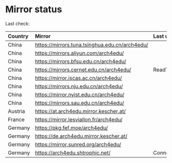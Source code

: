<script src="./time.js"></script>
# Mirror status
Last check: <script type="text/javascript">localize(1757683775.173266);</script>

|Country|Mirror|Last update|
|:------|:-----|:----------|
|China|https://mirrors.tuna.tsinghua.edu.cn/arch4edu/|<script type="text/javascript">localize(1757659778);</script>|
|China|https://mirrors.aliyun.com/arch4edu/|<script type="text/javascript">localize(1757659778);</script>|
|China|https://mirrors.bfsu.edu.cn/arch4edu/|<script type="text/javascript">localize(1757659778);</script>|
|China|https://mirrors.cernet.edu.cn/arch4edu/|ReadTimeout|
|China|https://mirror.iscas.ac.cn/arch4edu/|<script type="text/javascript">localize(1757659778);</script>|
|China|https://mirrors.nju.edu.cn/arch4edu/|<script type="text/javascript">localize(1757615843);</script>|
|China|https://mirror.nyist.edu.cn/arch4edu/|<script type="text/javascript">localize(1757659778);</script>|
|China|https://mirrors.sau.edu.cn/arch4edu/|<script type="text/javascript">localize(1756795646);</script>|
|Austria|https://at.arch4edu.mirror.kescher.at/|<script type="text/javascript">localize(1756104457);</script>|
|France|https://mirror.lesviallon.fr/arch4edu/|<script type="text/javascript">localize(1756709288);</script>|
|Germany|https://pkg.fef.moe/arch4edu/|<script type="text/javascript">localize(1756104457);</script>|
|Germany|https://de.arch4edu.mirror.kescher.at/|<script type="text/javascript">localize(1756104457);</script>|
|Germany|https://mirror.sunred.org/arch4edu/|<script type="text/javascript">localize(1757659778);</script>|
|Germany|https://arch4edu.shtrophic.net/|ConnectionError|

<script src="./tablefilter/tablefilter.js"></script>
<script src="./table.js"></script>